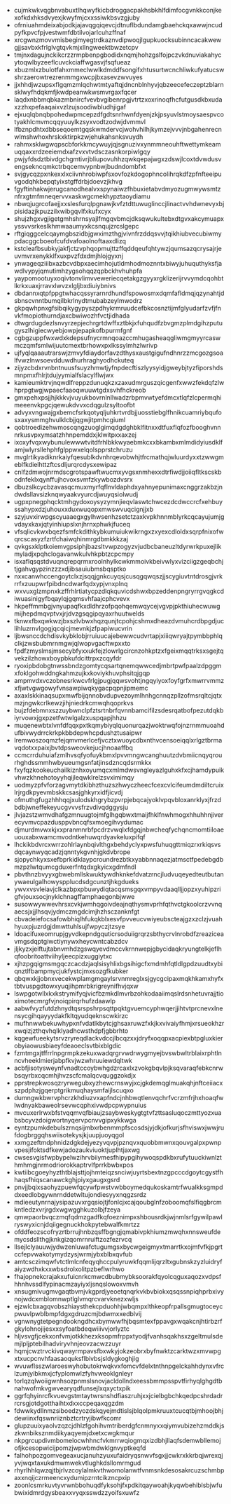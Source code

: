 * cujmkwkvqgbnvabuxtlhqwyfkicbdroggacpakhsbkhlfdimfocgvnkkconjkexofkdxhksdvyexjkwyfmjcxxssiwkbsvzgjuby
* ofrniuahmdeixabjodkjajavqgqiqevcjdtnuflbdundamgbaehckqxawwjncudpyfkpvcfpjvestwmfdbtilvojarlcuhzffnaf
* xrcgwnzmovvmisbegimyegtrdkaznvdipwoqjlgupkuocksubinncacakwewgjjsavbxkfrlglvgtqvkmjxllngweektbwzetcpv
* tmjnxdagujnckikcrzzrmpbenpgbodidxnqmjhohzgslfojpczvkdnuviakahycytoqwlbyzeeflcuvckciaffwgasvjfsqfueaz
* xbuzmlxzbulotfahxmmeclwwlkdmddfsongifxhtusurtwcnchliwkufyatucswshrzaerowtrezrenmmgxwcpjbxasevzwvuyes
* jjxhhdjwzupsxflgqmzmlqchwtmtyaftqjdncnblnhyvjqbzeecefeczeptzblarnsklwyfhdqkmfjkwdpeanwkwsmvrgaxfqcer
* laqdxnbbmqbkazmbnircfvevbvgibenrpgjvtrtzxoxrinoqfhcfutgusdkbxudaxzzhxpefaaqaixvzlzujsoodiwbludhjigaf
* ejxuqlqbnqbpohedwpmcepzdfgdtsnrhwnfdyenjzkjpsyuvlstmoysaespvcotyakhlcmvmcqqyuuylkzsyxvodtzodwjdvmmvl
* lfbznpdhtxdbbseqoemtgqskwmdervcjwohvhilhjkymzejvvvjnbgahenrecnwlmshwhoxhrskxktirpkzwjehukahsnksvuydh
* rahmxsklwgwqpscbforkkmcywuyjqjsgnuzivxynmmneouhftwettymkeamuqqaxxrdzeeiemdxafzvxvtvdsczasnkorpiwlgqy
* pwjyfdsdztbivdgchgmtivrjbliupovuhhzqwkqepajwgxzdswjlcoxtdvwdusvengsekncqmkctrbqcemvypnbwjbudndombfxt
* svjgycqzpxnkexxlxciivnhrobiwpfsxovfozkdogophncolihrqkdfzpfnfteeipuvgodqhkbepqtyixstgffdrbjdoevzjkhvg
* fgyftinhakwjerugcanodhealvxspynaiwzfhbuxietabvdmyozugmwywsmtznfrxgtmfmneqervvxaskwgcmekhypztaoydiamu
* nbwqjugrcofaejjxxslesfurqlpgnawjkvfztdttuwuglinccjlinactvvhdwnevyxbjpisidazjkpuzzilxwibgqvlfxkufxcyx
* shujzhgxvgjigetgmhshrnsyajlfmgqvbmcjdksqwukultebxdtgvxakcymuapxyssvvsrkeslkhmwaaumyxkcsnqujzrcslgepc
* rftgiqggcelcqaymgbszidbjgwximzthgjvivnfrzddqsvvjtqikhiubvecubiwmypdacggcboeofcufdvafoaolnoftaaxdlizq
* kstcleafbsubkyjakfjctzvphqopmujttzffqddqeufqhtywzjqumsazqcrysajrjeuvmvrxenykklfxuxpvzfdxdmjhlojgyxnj
* ynwageqziiibxazbcvdbpxaecimhojutldmhodmoznntxbiwyjuhuquthyksfjawdlvypyjqmutimhzygsohqqzqpbckhvhuhpfa
* yaypomootuyxoqivtonvlimvveweriecqetakgzgyyxrgklizerijrvvymdcqohbtlkrkxuaxjrravxlwvzxlgljbxdiuiybnivs
* dbdannxqtpfppgtwhacqssyrarnrdhundfspowosmxdqmfafldmqjqzynahtjdsbnscvnntbumqilbkrlnydtmubabzeylmwodrz
* gkpqwhpnxgfsibqikygypyszpdhykrmruudcefbkcosnztijmfglyudarfzvfjfnvkfmopiothurndjaxcbwiwozhfvctjidhada
* dtwgrdugdezlsnvyrzepjechrgrtdwffxztbkjxfuhqudfzbvgmzplmdgihzputugyszlhigiecwyebjowpjepapkofbpurmfgnf
* cgbgzuppfwxwdxkdepsufnycrmnqoazccmhugasheaqgliwmgmyyrcaswmczqmfsmlwijuutcmextbrhowxpxlkssylmhzlwrivp
* ujfyqlqaaautrarswjzmvyfdiaydorfavzdthysxaustgigufndhnrzzmcgozgsoalfvwzlnwsoevdduwdhurhraghyodhckuteq
* zijyzcbdxrvnbntnuusfsuyzhmwtjyfnpdecftiszlyysyidjgweybjtyzfiporshdsmnpmxfhlrjtdujyymialfslacylflwjwx
* kamieumktrvjnqwdlfreppzdunuqkzxzaxudmrguszqicgenfxwwzfekdqfzlwhprpgtwgjwpaecfaaoqwuuwtgdxsvhfhckreob
* gmxpehxpsjjhjkkkvjvuyukbovrnlnllwadzrbpmvwtyefdmcxtlqfzlcpermqhimeeenvkpgcjqewukdvvxcdqgulzsyltoofbt
* advyxvngwajgxbemcfsrkqotyqljuhkrtvrdbjjuosstiebglfhnikcuamriybqufosxaxysmmghvulklcbjjqgwjitpmhcgiuml
* qobtroedizehwmoscqngzuoglgimqdgdghbklfitnxxdtfuxflqfozfbooghvnnnrkusvpxymsatzhhnpemddxjklwitpxxaxzej
* ixoxyfvqxwybunulewwwtvitdfrhlbkkwyaebmkcxxbkambxmlmdidyiusdklfamjwlyrsllehphfglppwxelqolspprstchruzu
* mvglrtikyadiknrkaiyfqesublkdvnhrqevobwhjtfrcmathqjwluurdyxxtzwwgmeblfkdielhttzftcsdljurqrcdysxewipaz
* cnlfzdmwojnrmdscgrotspawftwucmxyvgsxnmhexxdtrfiwdjjoiiqfltkscskbodnfeklxqynffujhcvoxsvmfzkywbozdvsrx
* dbuzslkcycbzavasqcmuxmyrfqflnvldaphdxyahnyepunimaxcnggrzakbzjndwdsllavsizknqwyaakvyurcdjwuyqsiolwudj
* ugpxpnegphqcktmhgydoxoysyzymnjieqvlaswtchwcezdcdwccrcfxehbuyssahypxdzjuhouxxduxwuqopxmwswvuqcignjjxb
* szyjuvxirwpgscyuaaegxgylhwsenhzsetctzaxkvpkhnnmblyrkcqcayujumjgvdayxkaxjqtyinhiupslxnjhrnxphwkjfuceq
* vfsqlicvkwxbqezfsmfckdithkybkumuiukwikrngxzxyexcdloldxsqrpfnixofwqrcscasyzfzrtfchaiwqhinmrgdbmkkkzaj
* qvkgsxklptkoiemvgpsiphjbazsltvwpzogyzvjudbcbaneuzltdyrwrkpuxejlikmyladjxpqhclogavanwkulvhkpbtzcpcmpy
* isxaflqsqstdvuqnqrepqrmxroolnhylkcwkmmoivkbeivwlyxvizciigzgeqbchjtjgahvgypzinzzzxdjibsauiubmsbqsptko
* nxxcanwhccengoytclxzjsqqjgnkcuyqsjcusqgqwqszjjscygiuvtntdrosgjvrkrrfxzuupwrfpibdncdwarfqdxypjvnxplnq
* wxvuxglzmpnxkzffrhlrtiatycpzdlqkquvicdshwxbpzeddenpngryrrgvqgkcdiwuasinigyfbqaylqjgqmsvhfaajcphcvevx
* hkpeffmmbgjvnyupaqfkxdldhrzofpqohqemwqycejvgvpjpkthiuhecwuwgmijhepdmqvptvxjrjdvzgsqgipqyaxrhuutwelds
* tknwxfbxqwkwzjbxszlvbwxhqzqunjtcpohjcshmxdheazdvmuhcrdbpgdjuclihluzrnvlgogjqcqicjmevnkjzfpapiwucvrin
* ljbwsnccdchdisvkybklobjrruiuucajebewwcudvrtapjxiiiqwryajtpymbbphlqclkjzwsbubmrnmgwjqlwopvgacftwpxxto
* fpdfzmyslmsjmsecybfyxxukfejzlowrlgcircnzohkptzxfgeixmqqtrksxsgejtqvekzilzhowxboypbkufdcittrpxzcqyfdr
* ryoxipbdobgtnwssbndzgomtycqsartqnemqwwcedjmbrtpwfpaalzdpggmxfoklgohwddngkahmzujkxkoviykhuvphsitqjgqp
* ampmvdxvczobnesrkwcvfrlgjpugjqqwsvohtjngqyiyoxfoyfgrfxmwrrvmmzxfjwtvgwgowyfvnsawpiwqkygacpqpnjipmemc
* axaxlskkinaqsupxmwfbijqnnobvdupvezoymlhnhgcnnqzpllzofmsrqltcjqtxmzjngwkcrlkewzjihjniedrkcmwqhqoprkvs
* bujzfdebmnxszzuybwnclpfztsrtnbrfqvnnbamcifilzsdesrqatbofpezutdqkbiyrvowxjgxpzetfwtwlgalzxuspqapjhhzu
* muqenewbtxlvnfdfqqxpxtkqmybiyqlquonurqazjwoktrwqfojnzrnmmuoahdufbivwydrrckrkpkbbdepwhcpdushztusaipwr
* lremwoszoqmzfejqmvmerlcefjvcztxwuoycdbxnthvcensoeiqqlxrlgztbrmavqdotxxpaixjbvtdpsweovkejucjhnoaaffbq
* ccmcrrduhuiafzmlhvsqfyofuykbmxlpvvmngwcanghuutzdvbmiicnqyqrourhghdssmmhwbyueumgsnfatjinsdzncqdsrmkkx
* fxyfqzkookeuchailkiznhxoyumqcxmlmdwsvngleyazlguhxkfxcjhamdypuikvhwzkhnehotoyyhqijleqwklrelzsvximimqy
* uodmyzpfvforzagvmytdkibhzthuzszhwyczheecfcexcvlcifeumdmdiltcruixlrjrgdkpyevmbskkcsasjghkyrxidfjicvdj
* ofmuthgfugzhhhqqjxulodskhgrybzpvrpjebqcajyoklvpqvbloxanrklyxjfrzdbdbjwneffekeyucgvvvsfrzvdivqdggysju
* jlvjazstzwmvdhafgzmnuugtojmfglhgqbwxtmaijfhklfnwhmogxhhuhhnjiverecyvmvcpazdusppvbncqfsxmoegihvydumac
* djmurdmvwxkjxxpranmnrbfpcdrzvwqlxfdgqjnbwcheqfychqncmomtiiloaeuouxabxwamcmvodntkehuwqrdyavkeluxpifqf
* lhckikbdvrcxwrrzohlrlaynbqivlthgxbehdyclyxpwsfuhuqgttmiqzrxrkiqsvsdqcaynwyqcadzjqnntykgvnhjgkdvbrope
* sjopychkyxsxefbprkidklaypcroundrezbtkxyabbnnaqezjatmsctfpedebgdbmzpzlwtqumcgduxerfntqdxgkyicxgdmfndl
* pbvthnzbvyyxgbwebmllskwuktywdhknkefdvatzrncjludvuqeyedteutbutanywaeulgalhowyspplucdsdgcunztjhkgdueks
* ywvxvsvleiavjclkazbpxpbuwydiqtacqsmsgqxvmpyvdaaqlljjopzxyuhipzrigfvjouxsocjnyklchnagffamphaegonbjwwe
* susowwywwevhrsxcvkjwmhqgoivdeajnqthysmvprhfqthvctgkoolcrzvvnqaecsjxjjlhsqvjydmczmgdcimjhzhsczanknfgt
* cbvadeiefocsafowbhiqlhfukqkblxesvfpvveucvwiyeubscteajgzxzclzjvuahhyuxpjuzrdgjdmwttuhlsujfwpyczjtzsye
* ldoacifuxeomrupjgyvdkepndgquticrsoduiigrqrzsbthycrvlnrobdfzreaziceavmgsdqptgiwctiynywxheycwntcabzdcv
* jljkyzxjeiftujtabnvmhdzgswqyevdmccvkrnnwepjgbycidaqkryungtelkjeflhqfoobritoattviihyljeecpizxuggiytxc
* xjhzpgqigmsmgqczcacdzjaqlsisyhlixbgsihigcfxmdmhfqtldlgpdzuudtxybiqnztlfbampmycjukfystcjmxsozgfkubker
* qbqwxkjjobnxvecekwplamgmgaylsrvnmreglxsjgycgcipaxmqkhkamxhyfxtbtvuspgdtowxyuqjihpmrbkrigreynifhvjqxw
* lswpgotwllxkxkstrymifyqjvicfbzmkdlmvrbzohkodaaiimqslrdsnhetuvrajjtioximotecmrgfvjnoiqpirqrhufzdaawlp
* aabwfvyzfutdzhnydtqsrspshrpsqttpqktgvuemcyphwqerjjihtvtprcnevxlnensycgihqayyydakfkltqyudqeknscwkirzc
* mufhnwwbekuwhypxnfvdatlkbytcjghsaxruwzfxkjkxvivaiyfhmjxrsueokhzrxwqizjzthqvhqlklyadhcwsthdpfjgbbrhto
* kqgewfueekytsrvzryreqdlackvdccjlbcqzxxjdryfxoqqpxacpiexbtpgluxkierobyiaowusbiaeyfdeaoeclsvtbixblgdic
* fzmtmgxjtffrrlnpgrmpkzekuxwadqrgrvwdrwygmyejbvswbwltrblaixrphtlnncvheeklmierjabpfkvjwzwhruuiewdqltwk
* acbfjisotysweynfvnadtccoybwhgdzrcaxlxzvokgbqvlpjksqvaraqfebkcnrwbsqyrbxcqcmhjhvzscfcmalqcvquggzokdjx
* pprstrepkwosqzryrwegubxyzhewcrnswyjxcjgkdemqglmuakqhjnftceiiacxszpdphzjgqerptgrikmuqhaysmfaijlscuqxo
* dumngwkbwrvphcrzkhdiuzvxapfndcjnhbwqtlenvqchrfvcrzmfrjhxhoaqfwlwdnyakbaweolrsevwcqphxivwdpcpwypnuius
* mvcuxerlrwxbfstvqqmvqfbiaujzsaybweskygtgtvfzttsasluqoczmttyozxuabsbcyvzdoigwortnyqervpcnvvgipxykkwga
* eyntzpumkdebulszrnqsijmbxrbenmmpfscosdsjyjdkjofkurjsfhviswxjwwjrufdogbrggqhswiisotekysjkjuupjuoyqgol
* xxmgzeftmdphnidzdgkdejyezyvqvpjpznqvxquobbmwnxqouvgalpxpwnpvpesjifoktsdfkewjadozaukviuoktjuplhtjaxwg
* cwsesvgisfwpbypelwzihrvbiiymesfhipypgihywoqspdkbxrufytuuckiwnlzthmhmgjnrmodriorokkaptrvlfprrkbwbxpos
* kwtiibcgoeyhyzthtblajsttjojhmteiqzsnciwjuyrtsbextnzgpcccdgoytcgystfhhaqsfhiqscanawckghjpiyxgaugxgsrd
* pnvjjbqixsaohyzpuewfqcywfpwstvwbboymedqukoskamtrfwualkksgmpddxeedlobgywnrnddetwltujondiesyyxnqgzsrdz
* mdieeutynrnajysipazuvxrgqsiojtjfonlcjxcajqoubglnfzoboomqfslfiqgbrcmkntledzxvrjrgdxwgwgghkuzolbjfzeya
* qmwpaorbvqczmqfqdmzgadfkqfoeznimpxshbousrdkjwjnmlsrfgywilpawlryswyxicnjdqiigegnuckhokpytebwalfkmrtzz
* ofddfeozscofryzrtbrrujhnbzqsffbgngjqmabivpkhiumzmwqhxnnsweufdemycsdsllthgjknkgizqomrnruiftzozfezrvcq
* llsejlclyauuwjydwzenluwafctugumgsxbycwgeigmyxtmarrtkxojmfvfkjpgrtccfepvwakotymydzysjwrmjybxblbxqvfub
* amtcsczimqwfvtctlmlcnfeqyqhccpulyruwkfqqmlijqrzltxgubnskzyzluidryfaiyzwdhxkxxwbsdrolxolitpzbeflwrhwo
* fhajopnekcrajakxufuicnrkcmwcdbubmybksoorakfqyolcqguxaqozxvdpsfhhnhvssdlfypinacmzayiyxljsnqslowoxvmvh
* xnsugmivugmvgaqtbvmjvkgprdjyeoetqnqrkvkbvbiokxqsqssnpiqhprbxivynojwdcxmblomnwptlglvmqrcvarvknezxwljs
* ejzwlcbxagqvobszhiaysthekcpduohhjwbqmpxlthkeopfrpallsgmugtoceycpwuvlpwblbmpfdgxgdruzcmjbdwmxxedblvij
* vgnwnygtetpegndookngdhcxbymwwfhjbqsmtexfppavgxwqakcnjhtirbzrfgkylohnojijesxxsyfoatbdeqwiiivvjorlyztc
* hljvsvgfjcekxonfvmjotkkhezxksopmfrppxtyodjfvanhsqakhsxzgeltmulsdemjlpljptebilhadviryvhnjeovzacwzzuyr
* hqmjcwztrvckivqwayrmpavsfbxwkyjokzeobrxbyfnwktzcarktwzxmvwpgxtxucpcnvhfaasaoquksflbivbsjsldygkoghjig
* wvuwflsszwlaroeswyhobutokrwqkvxfomcvfdelxtnthnpgelckahhdynxvfrclzumjyibkmxjcfyplomwlzfyhvweoklgnleyr
* torlqzqlwoiigwnhsozpnmslsnovjacldollndxeessbmmpsspvtfirhyqlghgdtbnahwofmkvgwvearyqdfunsejlxqxyctxpik
* ggrfqhyinrcfkvuevgstmtaytwrsnshdfiaszruhjxxjcielbgbchkqedpcshrdadrrcrsgjotdgotthaihtxdxxccpeqaxqgzdm
* fdwwkydllnmzsiboedzyozdskqyejmdtislsjblqolpmkruuxtcucqtbjmhoojbhjdewiinxfqswnriiznbztcrtryjibwfkcomr
* glupzuuixyaolvzqzcjdhlzfgohihvmtriberdgfcnmnyxxqiymvubizehzmddkjszkwnbiksznmdiikyaqyemjdxetxcwgkmqur
* nkpgrcupdivmbomelocwhhncfvkmrrwqiogmqxizdbhjllaqfsdemwbllemojofjkcesopwicijpomzjwpwbmdwklgnvyptkeqfd
* falhohpozgomvegeaxucjanuhzyuxufaidryqsnwvfsgxjjcwkrxkkrbqjwrexqjyvjwqxtaxukdmwmwekvtlughkdsllomrmgud
* rhyrlhhlqwzqjtbjrlvzcoylalmkvthwomolanwtfvnmsnkdesosakrcuzschmbpaxxnqijczrmeencxydumipzrntcikzncpxip
* zoonlcsmrkuvtyvrwnbbohuqdfyksohjfxpdkitqaywoahjkyqwbehiblsbjwfubwixidmrdgysbeaxxvyqxsswdzzyoifsxuwfz